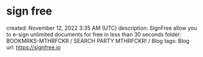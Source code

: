 # sign free

created: November 12, 2022 3:35 AM (UTC)
description: SignFree allow you to e-sign unlimited documents for free in less than 30 seconds
folder: BOOKMRKS-MTHRFCKR / SEARCH PARTY MTHRFCKR! / Blog
tags: Blog
url: https://signfree.io